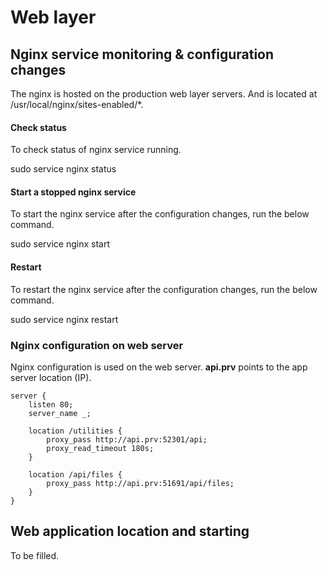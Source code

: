 # Web layer

## Nginx service monitoring & configuration changes

The nginx is hosted on the production web layer servers. And is located at /usr/local/nginx/sites-enabled/\*.

#### Check status

To check status of nginx service running.

sudo service nginx status

#### Start a stopped nginx service

To start the nginx service after the configuration changes, run the below command.

sudo service nginx start

#### Restart

To restart the nginx service after the configuration changes, run the below command.

sudo service nginx restart

### Nginx configuration on web server

Nginx configuration is used on the web server. **api.prv** points to the app server location (IP).

```
server {
    listen 80;
    server_name _;

    location /utilities {
        proxy_pass http://api.prv:52301/api;
        proxy_read_timeout 180s;
    }

    location /api/files {
        proxy_pass http://api.prv:51691/api/files;
    }
}

```

## Web application location and starting

To be filled.
